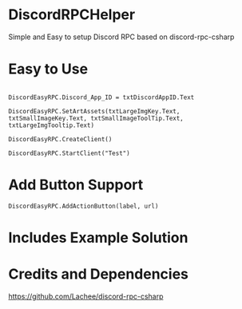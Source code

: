 # DiscordRPCHelper
Simple and Easy to setup Discord RPC based on discord-rpc-csharp


# Easy to Use
```Visual Basic

DiscordEasyRPC.Discord_App_ID = txtDiscordAppID.Text

DiscordEasyRPC.SetArtAssets(txtLargeImgKey.Text, txtSmallImageKey.Text, txtSmallImageToolTip.Text, txtLargeImgTooltip.Text)

DiscordEasyRPC.CreateClient()

DiscordEasyRPC.StartClient("Test")

```
# Add Button Support
```Visual Basic
DiscordEasyRPC.AddActionButton(label, url)
```
# Includes Example Solution

# Credits and Dependencies 
https://github.com/Lachee/discord-rpc-csharp
